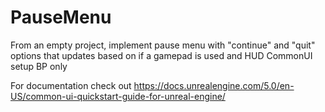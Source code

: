 # PauseMenu
 From an empty project, implement pause menu with "continue" and "quit" options that updates based on if a gamepad is used and HUD CommonUI setup BP only

 For documentation check out https://docs.unrealengine.com/5.0/en-US/common-ui-quickstart-guide-for-unreal-engine/
